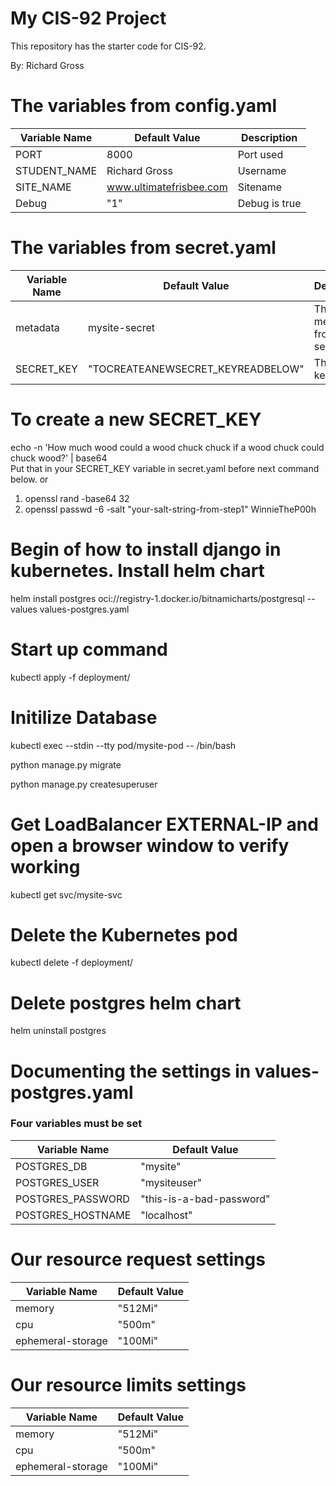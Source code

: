 # My CIS-92 Project 

This repository has the starter code for CIS-92. 

By: Richard Gross

# The variables from config.yaml

| Variable Name | Default Value | Description |
| --- | --- | --- | 
|  PORT | 8000 | Port used | 
| STUDENT_NAME | Richard Gross | Username | 
| SITE_NAME |www.ultimatefrisbee.com | Sitename | 
| Debug | "1" | Debug is true | 

# The variables from secret.yaml

| Variable Name | Default Value | Description |
| --- | --- | --- |  
| metadata | mysite-secret | The metadata from secret.yaml |  
| SECRET_KEY | "TOCREATEANEWSECRET_KEYREADBELOW" | The secret key |

# To create a new SECRET_KEY
echo -n 'How much wood could a wood chuck chuck if a wood chuck could chuck wood?' | base64 <br>
Put that in your SECRET_KEY variable in secret.yaml
before next command below.
or
1) openssl rand -base64 32
2) openssl passwd -6 -salt "your-salt-string-from-step1" WinnieTheP00h 

# Begin of how to install django in kubernetes.  Install helm chart
helm install postgres oci://registry-1.docker.io/bitnamicharts/postgresql --values values-postgres.yaml

# Start up command
kubectl apply -f deployment/

# Initilize Database
kubectl exec --stdin --tty pod/mysite-pod -- /bin/bash

python manage.py migrate

python manage.py createsuperuser

# Get LoadBalancer EXTERNAL-IP and open a browser window to verify working
kubectl get svc/mysite-svc

# Delete the Kubernetes pod
kubectl delete -f deployment/

# Delete postgres helm chart
helm uninstall postgres 

# Documenting the settings in values-postgres.yaml
### Four variables must be set
| Variable Name | Default Value |
| --- | --- |
| POSTGRES_DB | "mysite" |
| POSTGRES_USER | "mysiteuser" |
| POSTGRES_PASSWORD | "this-is-a-bad-password" |
| POSTGRES_HOSTNAME | "localhost" |

# Our resource request settings
| Variable Name | Default Value |
| --- | --- |
| memory | "512Mi" |
| cpu | "500m" |
| ephemeral-storage | "100Mi" |

# Our resource limits settings
| Variable Name | Default Value |
| --- | --- |
| memory | "512Mi" |
| cpu | "500m" |
| ephemeral-storage | "100Mi" |

# 